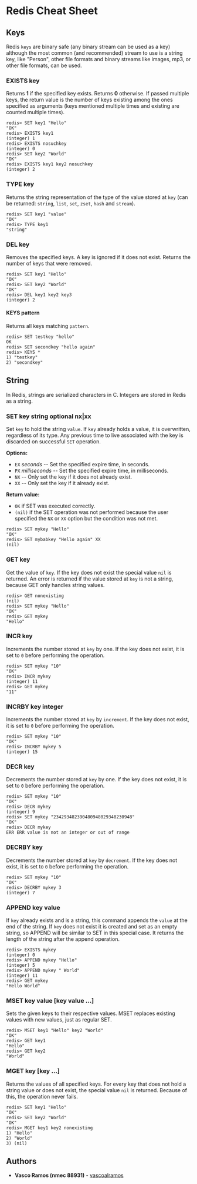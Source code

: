 ﻿# Redis Cheat Sheet


## Keys
Redis `keys` are binary safe (any binary stream can be used as a key) although the most common (and recommended) stream to use is a string key, like "Person", other file formats and binary streams like images, mp3, or other file formats, can be used.

### EXISTS key
Returns **1** if the specified key exists. Returns **0** otherwise.
If passed multiple keys, the return value is the number of keys existing among the ones specified as arguments (keys mentioned multiple times and existing are counted multiple times).
```
redis> SET key1 "Hello"
"OK"
redis> EXISTS key1
(integer) 1
redis> EXISTS nosuchkey
(integer) 0
redis> SET key2 "World"
"OK"
redis> EXISTS key1 key2 nosuchkey
(integer) 2
```

### TYPE key
Returns the string representation of the type of the value stored at `key` (can be returned: `string`, `list`, `set`, `zset`, `hash` and `stream`).
```
redis> SET key1 "value"
"OK"
redis> TYPE key1
"string"
```

### DEL key
Removes the specified keys. A key is ignored if it does not exist.
Returns the number of keys that were removed.
```
redis> SET key1 "Hello"
"OK"
redis> SET key2 "World"
"OK"
redis> DEL key1 key2 key3
(integer) 2
```

#### KEYS pattern
Returns all keys matching `pattern`.
```
redis> SET testkey "hello"
OK
redis> SET secondkey "hello again"
redis> KEYS *
1) "testkey"
2) "secondkey"
```


## String
In Redis, strings are serialized characters in C. Integers are stored in Redis as a string.

### SET key string optional nx|xx
Set `key` to hold the string `value`. If `key` already holds a value, it is overwritten, regardless of its type. Any previous time to live associated with the key is discarded on successful `SET` operation.

**Options:**
-   `EX` _seconds_ -- Set the specified expire time, in seconds.
-   `PX` _milliseconds_ -- Set the specified expire time, in milliseconds.
-   `NX` -- Only set the key if it does not already exist.
-   `XX` -- Only set the key if it already exist.

**Return value:**
- `OK` if SET was executed correctly.
- `(nil)` if the SET operation was not performed because the user specified the `NX` or `XX` option but the condition was not met.
```
redis> SET mykey "Hello"
"OK"
redis> SET mybabkey "Hello again" XX
(nil)
```

### GET key
Get the value of `key`. 
If the key does not exist the special value `nil` is returned. An error is returned if the value stored at `key` is not a string, because GET only handles string values.
```
redis> GET nonexisting
(nil)
redis> SET mykey "Hello"
"OK"
redis> GET mykey
"Hello"
```

### INCR key
Increments the number stored at `key` by one. If the key does not exist, it is set to `0` before performing the operation.
```
redis> SET mykey "10"
"OK"
redis> INCR mykey
(integer) 11
redis> GET mykey
"11"
```

### INCRBY key integer
Increments the number stored at `key` by `increment`. If the key does not exist, it is set to `0` before performing the operation.
```
redis> SET mykey "10"
"OK"
redis> INCRBY mykey 5
(integer) 15
```

### DECR key
Decrements the number stored at `key` by one. If the key does not exist, it is set to `0` before performing the operation.
```
redis> SET mykey "10"
"OK"
redis> DECR mykey
(integer) 9
redis> SET mykey "234293482390480948029348230948"
"OK"
redis> DECR mykey
ERR ERR value is not an integer or out of range
```

### DECRBY key
Decrements the number stored at `key` by `decrement`. If the key does not exist, it is set to `0` before performing the operation.
```
redis> SET mykey "10"
"OK"
redis> DECRBY mykey 3
(integer) 7
```

### APPEND key value
If `key` already exists and is a string, this command appends the `value` at the end of the string. If `key` does not exist it is created and set as an empty string, so APPEND will be similar to SET in this special case.
It returns the length of the string after the append operation.
```
redis> EXISTS mykey
(integer) 0
redis> APPEND mykey "Hello"
(integer) 5
redis> APPEND mykey " World"
(integer) 11
redis> GET mykey
"Hello World"
```

### MSET key value [key value ...]
Sets the given keys to their respective values. MSET replaces existing values with new values, just as regular SET.
```
redis> MSET key1 "Hello" key2 "World"
"OK"
redis> GET key1
"Hello"
redis> GET key2
"World"
```

### MGET key [key ...]
Returns the values of all specified keys. For every key that does not hold a string value or does not exist, the special value `nil` is returned. Because of this, the operation never fails.
```
redis> SET key1 "Hello"
"OK"
redis> SET key2 "World"
"OK"
redis> MGET key1 key2 nonexisting
1) "Hello"
2) "World"
3) (nil)
```

## Authors

-   **Vasco Ramos (nmec 88931)** - [vascoalramos](https://github.com/vascoalramos)
